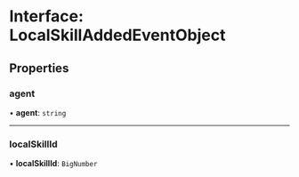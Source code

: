 # Interface: LocalSkillAddedEventObject

## Properties

### agent

• **agent**: `string`

___

### localSkillId

• **localSkillId**: `BigNumber`
